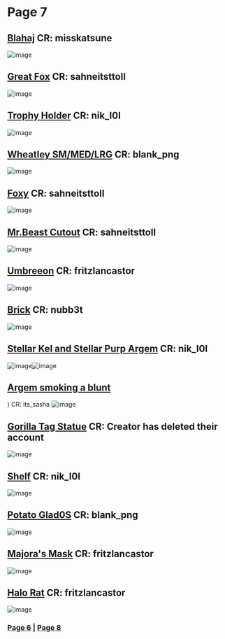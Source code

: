 # Page 7
## [Blahaj](https://github.com/madrod228/voicesoftheprinter/raw/main/The%20Archive/Page%207/Blahaj_by_misskatsune.rar) CR: misskatsune
![image](https://github.com/madrod228/voicesoftheprinter/assets/9602000/e0754f58-8abf-4696-9e58-513ea07b8612)
## [Great Fox](https://github.com/madrod228/voicesoftheprinter/raw/main/The%20Archive/Page%207/Starfox_GreatFox.rar) CR: sahneitsttoll
![image](https://github.com/madrod228/voicesoftheprinter/assets/9602000/c879d864-353b-48a8-afba-5462db5317a4)
## [Trophy Holder](https://github.com/madrod228/voicesoftheprinter/raw/main/The%20Archive/Page%207/FishTrophyItemHolder_by_nik_l0l.rar) CR: nik_l0l
![image](https://github.com/madrod228/voicesoftheprinter/assets/9602000/74a027ac-f1ea-49fa-9d57-274e448014e7)
## [Wheatley SM/MED/LRG](https://github.com/madrod228/voicesoftheprinter/raw/main/The%20Archive/Page%207/wheatlys_by_blank_png.rar) CR: blank_png
![image](https://github.com/madrod228/voicesoftheprinter/assets/9602000/f5685eb9-0352-4e81-9472-67d331282720)
## [Foxy](https://github.com/madrod228/voicesoftheprinter/raw/main/The%20Archive/Page%207/FNAFSB_Foxy.rar) CR: sahneitsttoll
![image](https://github.com/madrod228/voicesoftheprinter/assets/9602000/6270d32f-9f4c-4885-b139-18f588a887c6)
## [Mr.Beast Cutout](https://github.com/madrod228/voicesoftheprinter/raw/main/The%20Archive/Page%207/mr_breast.rar) CR: sahneitsttoll
![image](https://github.com/madrod228/voicesoftheprinter/assets/9602000/22dce72d-f966-4b25-a174-c1eba076c3cc)
## [Umbreeon](https://github.com/madrod228/voicesoftheprinter/raw/main/The%20Archive/Page%207/Umbreeon_by_fritzlancastor.rar) CR: fritzlancastor
![image](https://github.com/madrod228/voicesoftheprinter/assets/9602000/0d2ceb8f-5a28-4940-9027-322dbc4f414c)
## [Brick](https://github.com/madrod228/voicesoftheprinter/raw/main/The%20Archive/Page%207/briccc_by_nubb3t.rar) CR: nubb3t
![image](https://github.com/madrod228/voicesoftheprinter/assets/9602000/7eaa313c-c76d-4ff3-89ab-dfcf461f426a)
## [Stellar Kel and Stellar Purp Argem](https://github.com/madrod228/voicesoftheprinter/raw/main/The%20Archive/Page%207/Stellar%20Kel%20and%20Argem.rar) CR: nik_l0l
![image](https://github.com/madrod228/voicesoftheprinter/assets/9602000/0bf8413a-8922-4fbc-ab50-21455b778216)![image](https://github.com/madrod228/voicesoftheprinter/assets/9602000/98a7b5f7-4c27-44ff-be8b-09489197a020)
## [Argem smoking a blunt](https://github.com/madrod228/voicesoftheprinter/raw/main/The%20Archive/Page%207/Argemia%20Doobie%20Normal%20and%20Alt.rar)
)  CR: its_sasha
![image](https://github.com/madrod228/voicesoftheprinter/assets/9602000/eecfd53a-bee2-4058-8a60-104884a64d47)
## [Gorilla Tag Statue](https://github.com/madrod228/voicesoftheprinter/raw/main/The%20Archive/Page%207/Gorilla%20Tag%20Statue_by_a_deleted_user.rar) CR: Creator has deleted their account
![image](https://github.com/madrod228/voicesoftheprinter/assets/9602000/dde609a2-5025-49e0-8d49-27fb955e2fc3)
## [Shelf](https://github.com/madrod228/voicesoftheprinter/raw/main/The%20Archive/Page%207/Shelf_by_nik_l0l.rar) CR: nik_l0l
![image](https://github.com/madrod228/voicesoftheprinter/assets/9602000/fe80eaf8-7982-4955-b476-34bbebe8e3ed)
## [Potato Glad0S](https://github.com/madrod228/voicesoftheprinter/raw/main/The%20Archive/Page%207/Potato_Glad0S_by_blank_png.rar) CR: blank_png
![image](https://github.com/madrod228/voicesoftheprinter/assets/9602000/d72345bd-c1c6-43fa-b4e7-983a9ed3253a)
## [Majora's Mask](https://github.com/madrod228/voicesoftheprinter/raw/main/The%20Archive/Page%207/Majoras_Mask_by_fritzlancastor.rar) CR: fritzlancastor
![image](https://github.com/madrod228/voicesoftheprinter/assets/9602000/83dfc7e1-ddba-4f3d-9938-56ee49f24d97)
## [Halo Rat](https://github.com/madrod228/voicesoftheprinter/raw/main/The%20Archive/Page%207/Halo_Rat_by_fritzlancastor.rar) CR: fritzlancastor
![image](https://github.com/madrod228/voicesoftheprinter/assets/9602000/4496f850-b83c-4db6-9f24-70d9c4b6c851)

### [Page 6](https://github.com/madrod228/voicesoftheprinter/blob/main/Page%2006.md)  | [Page 8](https://github.com/madrod228/voicesoftheprinter/blob/main/Page%2008.md)
